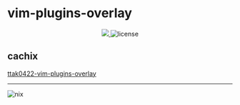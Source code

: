 # vim-plugins-overlay

<p align="center">
<a href="https://github.com/ttak0422/vim-plugins-overlay/actions/workflows/build.yml">
<img src="https://github.com/ttak0422/vim-plugins-overlay/actions/workflows/build.yml/badge.svg">
</a>
<img alt="license" src="https://img.shields.io/github/license/ttak0422/vim-plugins-overlay">
</p>

## cachix
[ttak0422-vim-plugins-overlay](https://app.cachix.org/cache/ttak0422-vim-plugins-overlay#pull)

---

<img alt="nix" src="https://builtwithnix.org/badge.svg">
